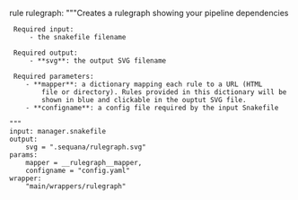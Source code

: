 rule rulegraph:
    """Creates a rulegraph showing your pipeline dependencies

     Required input:
         - the snakefile filename

     Required output:
         - **svg**: the output SVG filename

     Required parameters:
        - **mapper**: a dictionary mapping each rule to a URL (HTML
            file or directory). Rules provided in this dictionary will be
            shown in blue and clickable in the ouptut SVG file.
        - **configname**: a config file required by the input Snakefile

    """
    input: manager.snakefile
    output:
        svg = ".sequana/rulegraph.svg"
    params:
        mapper = __rulegraph__mapper,
        configname = "config.yaml"
    wrapper:
        "main/wrappers/rulegraph"

